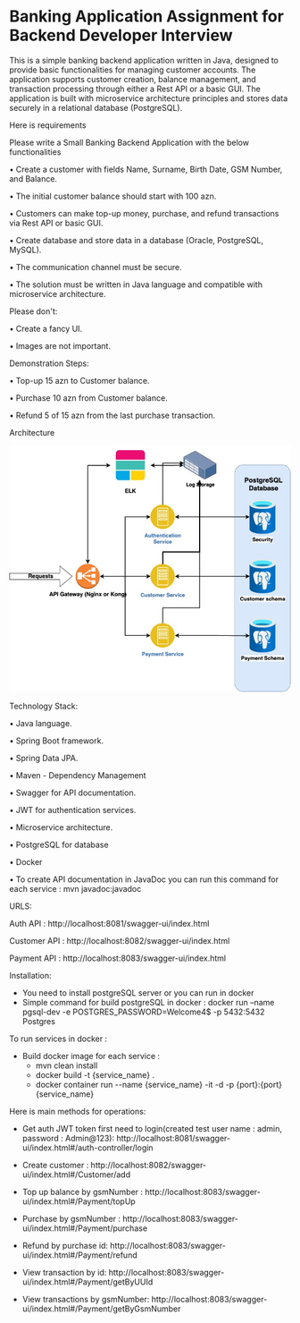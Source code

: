 # Banking Application Assignment for Backend Developer Interview

This is a simple banking backend application written in Java, designed to provide basic functionalities for managing customer accounts. The application supports customer creation, balance management, and transaction processing through either a Rest API or a basic GUI. The application is built with microservice architecture principles and stores data securely in a relational database (PostgreSQL).

Here is requirements


Please write a Small Banking Backend Application with the below functionalities

• Create a customer with fields Name, Surname, Birth Date, GSM Number, and Balance.

• The initial customer balance should start with 100 azn.

• Customers can make top-up money, purchase, and refund transactions via Rest API or basic GUI.

• Create database and store data in a database (Oracle, PostgreSQL, MySQL).

• The communication channel must be secure.

• The solution must be written in Java language and compatible with microservice architecture.


Please don't:

• Create a fancy UI.

• Images are not important.


Demonstration Steps:

• Top-up 15 azn to Customer balance.

• Purchase 10 azn from Customer balance.

• Refund 5 of 15 azn from the last purchase transaction.


Architecture

![Alt text](banking_app_architecture.jpg)


Technology Stack:

• Java language.

• Spring Boot framework.

• Spring Data JPA.

• Maven - Dependency Management

• Swagger for API documentation.

• JWT for authentication services.

• Microservice architecture.

• PostgreSQL for database

• Docker

• To create API documentation in JavaDoc you can run this command for each service : mvn javadoc:javadoc


URLS:


Auth API : http://localhost:8081/swagger-ui/index.html

Customer API : http://localhost:8082/swagger-ui/index.html

Payment API : http://localhost:8083/swagger-ui/index.html


Installation:

- You need to install postgreSQL server or you can run in docker 
- Simple command for build postgreSQL in docker : docker run –name pgsql-dev -e POSTGRES_PASSWORD=Welcome4$ -p 5432:5432 Postgres

To run services in docker : 
- Build docker image for each service : 
    - mvn clean install
    - docker build -t {service_name} .
    - docker container run --name {service_name} -it -d -p {port}:{port} {service_name}


Here is main methods for operations:

- Get auth JWT token first need to login(created test user name : admin, password : Admin@123): http://localhost:8081/swagger-ui/index.html#/auth-controller/login 

- Create customer : http://localhost:8082/swagger-ui/index.html#/Customer/add

- Top up balance by gsmNumber : http://localhost:8083/swagger-ui/index.html#/Payment/topUp

- Purchase by gsmNumber : http://localhost:8083/swagger-ui/index.html#/Payment/purchase

- Refund by purchase id: http://localhost:8083/swagger-ui/index.html#/Payment/refund

- View transaction by id: http://localhost:8083/swagger-ui/index.html#/Payment/getByUUId

- View transactions by gsmNumber: http://localhost:8083/swagger-ui/index.html#/Payment/getByGsmNumber

